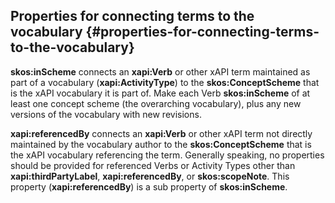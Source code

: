 ## Properties for connecting terms to the vocabulary {#properties-for-connecting-terms-to-the-vocabulary}

**skos:inScheme** connects an **xapi:Verb** or other xAPI term maintained as part of a vocabulary (**xapi:ActivityType**) to the **skos:ConceptScheme** that is the xAPI vocabulary it is part of. Make each Verb **skos:inScheme** of at least one concept scheme (the overarching vocabulary), plus any new versions of the vocabulary with new revisions.

**xapi:referencedBy** connects an **xapi:Verb** or other xAPI term not directly maintained by the vocabulary author to the **skos:ConceptScheme** that is the xAPI vocabulary referencing the term. Generally speaking, no properties should be provided for referenced Verbs or Activity Types other than **xapi:thirdPartyLabel**, **xapi:referencedBy**, or **skos:scopeNote**. This property (**xapi:referencedBy**) is a sub property of **skos:inScheme**.